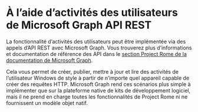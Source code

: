 # <a name="using-microsoft-graphs-user-activities-rest-apis"></a>À l’aide d’activités des utilisateurs de Microsoft Graph API REST

La fonctionnalité d’activités des utilisateurs peut être implémentée via des appels d’API REST avec Microsoft Graph. Vous trouverez plus d’informations et documentation de référence des API dans le [section Project Rome de la documentation de Microsoft Graph](https://developer.microsoft.com/graph/docs/api-reference/beta/resources/project_rome_overview#activities).

Cela vous permet de créer, publier, mettre à jour et lire des activités de l’utilisateur Windows de style à partir de n’importe quel appareil capable de créer des requêtes HTTP. Microsoft Graph rend ces scénarios plus simple à implémenter que sur la plateforme native de kits de développement logiciel, mais il ne prend en charge toutes les fonctionnalités de Project Rome ni ne fournissent un modèle objet natif.
